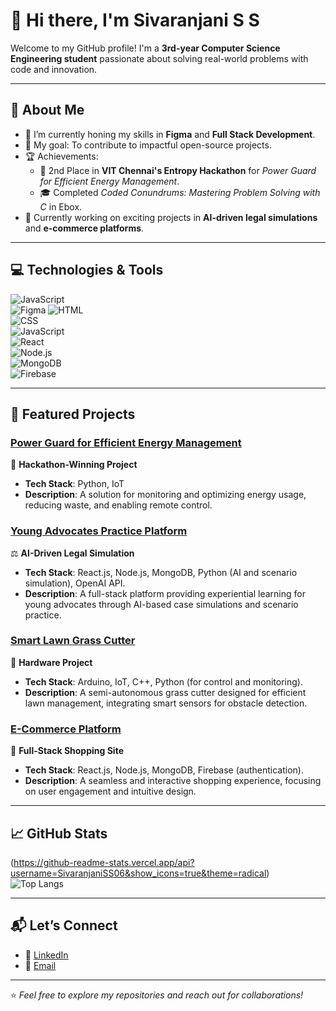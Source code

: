 # 👋 Hi there, I'm Sivaranjani S S   

Welcome to my GitHub profile! I'm a **3rd-year Computer Science Engineering student** passionate about solving real-world problems with code and innovation.  

---

## 🚀 About Me  
- 🌱 I’m currently honing my skills in **Figma** and **Full Stack Development**.  
- 🎯 My goal: To contribute to impactful open-source projects.  
- 🏆 Achievements:  
  - 🥈 2nd Place in **VIT Chennai's Entropy Hackathon** for *Power Guard for Efficient Energy Management*.  
  - 🎓 Completed *Coded Conundrums: Mastering Problem Solving with C* in Ebox.  
- 📜 Currently working on exciting projects in **AI-driven legal simulations** and **e-commerce platforms**.  

---

## 💻 Technologies & Tools  
![JavaScript](https://img.shields.io/badge/-JavaScript-F7DF1E?logo=javascript&logoColor=black&style=flat-square)  
![Figma](https://img.shields.io/badge/-Figma-F24E1E?logo=figma&logoColor=white&style=flat-square)
![HTML](https://img.shields.io/badge/-HTML-E34F26?logo=html5&logoColor=white&style=flat-square)  
![CSS](https://img.shields.io/badge/-CSS-1572B6?logo=css3&logoColor=white&style=flat-square)  
![JavaScript](https://img.shields.io/badge/-JavaScript-F7DF1E?logo=javascript&logoColor=black&style=flat-square)  
![React](https://img.shields.io/badge/-React-61DAFB?logo=react&logoColor=black&style=flat-square)  
![Node.js](https://img.shields.io/badge/-Node.js-339933?logo=node.js&logoColor=white&style=flat-square)  
![MongoDB](https://img.shields.io/badge/-MongoDB-47A248?logo=mongodb&logoColor=white&style=flat-square)  
![Firebase](https://img.shields.io/badge/-Firebase-FFCA28?logo=firebase&logoColor=black&style=flat-square)  

---

## 🌟 Featured Projects  
### [Power Guard for Efficient Energy Management](https://github.com/YourGitHub/power-guard)  
🥈 **Hackathon-Winning Project**  
- **Tech Stack**: Python, IoT  
- **Description**: A solution for monitoring and optimizing energy usage, reducing waste, and enabling remote control.

 ### [Young Advocates Practice Platform](https://github.com/YourGitHub/young-advocates-platform)  
⚖️ **AI-Driven Legal Simulation**  
- **Tech Stack**: React.js, Node.js, MongoDB, Python (AI and scenario simulation), OpenAI API.  
- **Description**: A full-stack platform providing experiential learning for young advocates through AI-based case simulations and scenario practice.  

### [Smart Lawn Grass Cutter](https://github.com/YourGitHub/lawn-grass-cutter)  
🌿 **Hardware Project**  
- **Tech Stack**: Arduino, IoT, C++, Python (for control and monitoring).  
- **Description**: A semi-autonomous grass cutter designed for efficient lawn management, integrating smart sensors for obstacle detection.  

### [E-Commerce Platform](https://github.com/YourGitHub/e-commerce-platform)  
🛒 **Full-Stack Shopping Site**  
- **Tech Stack**: React.js, Node.js, MongoDB, Firebase (authentication).  
- **Description**: A seamless and interactive shopping experience, focusing on user engagement and intuitive design. 

---

## 📈 GitHub Stats  
(https://github-readme-stats.vercel.app/api?username=SivaranjaniSS06&show_icons=true&theme=radical)  
![Top Langs](https://github-readme-stats.vercel.app/api/top-langs/?username=SivaranjaniSS06&layout=compact&theme=radical)  

---

## 📬 Let’s Connect  
- 💼 [LinkedIn](https://www.linkedin.com/in/sivaranjani-s-s-0a3202343/)  
- 📨 [Email](mailto:sivaranjani.ede@gmail.com)  

---

⭐️ *Feel free to explore my repositories and reach out for collaborations!*  
